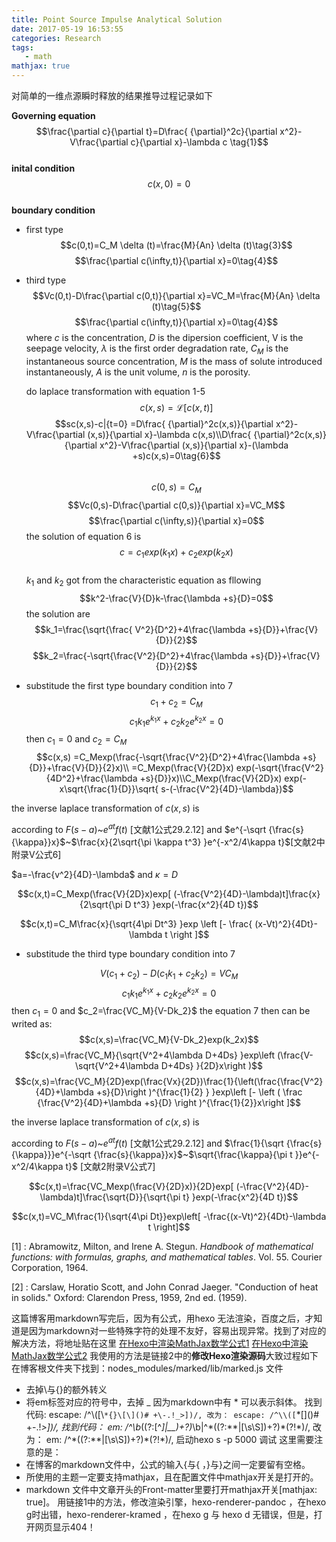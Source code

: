 ```yaml
---
title: Point Source Impulse Analytical Solution
date: 2017-05-19 16:53:55
categories: Research
tags:
   - math
mathjax: true
---
```

对简单的一维点源瞬时释放的结果推导过程记录如下
<!-- more -->
**Governing equation**
$$\frac{\partial c}{\partial t}=D\frac{ {\partial}^2c}{\partial x^2}-V\frac{\partial c}{\partial x}-\lambda c \tag{1}$$  
**inital condition**
$$c(x,0)=0\tag{2}$$  
**boundary condition**
- first type
  $$c(0,t)=C_M \delta (t)=\frac{M}{An} \delta (t)\tag{3}$$ 
  $$\frac{\partial c(\infty,t)}{\partial x}=0\tag{4}$$ 
- third type
  $$Vc(0,t)-D\frac{\partial c(0,t)}{\partial x}=VC_M=\frac{M}{An} \delta (t)\tag{5}$$
  $$\frac{\partial c(\infty,t)}{\partial x}=0\tag{4}$$ 
  where $c$ is the concentration, $D$ is the dipersion coefficient, V is the seepage velocity, $\lambda$ is the first order degradation rate, $C_M$ is the instantaneous source concentration, $M$ is the mass of solute introduced  instantaneously, $A$ is the unit volume, $n$ is the porosity. 

  do laplace transformation with equation 1-5
  $$c(x,s)=\mathcal{L}[c(x,t)]$$
  $$sc(x,s)-c|{t=0} =D\frac{ {\partial}^2c(x,s)}{\partial x^2}-V\frac{\partial (x,s)}{\partial x}-\lambda c(x,s)\\D\frac{ {\partial}^2c(x,s)}{\partial x^2}-V\frac{\partial (x,s)}{\partial x}-(\lambda +s)c(x,s)=0\tag{6}$$  
  $$c(0,s)=C_M$$
  $$Vc(0,s)-D\frac{\partial c(0,s)}{\partial x}=VC_M$$
  $$\frac{\partial c(\infty,s)}{\partial x}=0$$
  the solution of  equation 6 is 
  $$c=c_1exp(k_1x)+c_2exp(k_2x)\tag{7}$$  
  $k_1$ and $k_2$ got from the characteristic equation as fllowing
  $$k^2-\frac{V}{D}k-\frac{\lambda +s}{D}=0$$
  the solution are
  $$k_1=\frac{\sqrt{\frac{ V^2}{D^2}+4\frac{\lambda +s}{D}}+\frac{V}{D}}{2}$$
  $$k_2=\frac{-\sqrt{\frac{V^2}{D^2}+4\frac{\lambda +s}{D}}+\frac{V}{D}}{2}$$

- substitude the first type boundary condition into 7
  $$c_1 +c_2=C_M$$
  $$c_1k_1e^{k_1x}+c_2k_2e^{k_2x}=0$$
  then $c_1=0$ and $c_2=C_M$
  $$c(x,s) =C_Mexp(\frac{-\sqrt{\frac{V^2}{D^2}+4\frac{\lambda +s}{D}}+\frac{V}{D}}{2}x)\\  =C_Mexp(\frac{V}{2D}x)       exp(-\sqrt{\frac{V^2}{4D^2}+\frac{\lambda +s}{D}}x)\\C_Mexp(\frac{V}{2D}x)       exp(-x\sqrt{\frac{1}{D}}\sqrt{ s-(-\frac{V^2}{4D}-\lambda})$$

the inverse laplace  transformation  of $c(x,s)$ is 

according to $F(s-a)$~$e^{at}f(t)$ [文献1公式29.2.12] and $e^{-\sqrt {\frac{s}{\kappa}}x}$~$\frac{x}{2\sqrt{\pi \kappa t^3} }e^{-x^2/4\kappa t}$[文献2中附录V公式6]

$a=-\frac{v^2}{4D}-\lambda$ and $\kappa =D$

$$c(x,t)=C_Mexp(\frac{V}{2D}x)exp[ (-\frac{V^2}{4D}-\lambda)t]\frac{x}{2\sqrt{\pi D t^3} }exp(-\frac{x^2}{4D t})$$

$$c(x,t)=C_M\frac{x}{\sqrt{4\pi Dt^3} }exp \left [- \frac{ (x-Vt)^2}{4Dt}-\lambda t \right ]$$

- substitude the third type boundary condition into 7

$$V(c_1+c_2)-D(c_1k_1+c_2k_2)=VC_M​$$
$$c_1k_1e^{k_1x}+c_2k_2e^{k_2x}=0$$
then $c_1=0$ and $c_2=\frac{VC_M}{V-Dk_2}$
the equation 7 then can be writed as:
$$c(x,s)=\frac{VC_M}{V-Dk_2}exp(k_2x)$$
$$c(x,s)=\frac{VC_M}{\sqrt{V^2+4\lambda D+4Ds} }exp\left (\frac{V-\sqrt{V^2+4\lambda D+4Ds} }{2D}x\right )$$
$$c(x,s)=\frac{VC_M}{2D}exp(\frac{Vx}{2D})\frac{1}{\left(\frac{\frac{V^2}{4D}+\lambda +s}{D}\right )^{\frac{1}{2} } }exp\left [- \left ( \frac {\frac{V^2}{4D}+\lambda +s}{D} \right )^{\frac{1}{2}}x\right ]$$

the inverse laplace  transformation  of $c(x,s)$ is 

according to $F(s-a)$~$e^{at}f(t)$ [文献1公式29.2.12] and $\frac{1}{\sqrt {\frac{s}{\kappa}}}e^{-\sqrt {\frac{s}{\kappa}}x}$~$\sqrt{\frac{\kappa}{\pi t }}e^{-x^2/4\kappa t}$ [文献2附录V公式7]

$$c(x,t)=\frac{VC_Mexp(\frac{V}{2D}x)}{2D}exp[ (-\frac{V^2}{4D}-\lambda)t]\frac{\sqrt{D}}{\sqrt{\pi  t} }exp(-\frac{x^2}{4D t})$$

$$c(x,t)=VC_M\frac{1}{\sqrt{4\pi Dt}}exp\left[ -\frac{(x-Vt)^2}{4Dt}-\lambda t  \right]$$


[1] : Abramowitz, Milton, and Irene A. Stegun. *Handbook of mathematical functions: with formulas, graphs, and mathematical tables*. Vol. 55. Courier Corporation, 1964.

[2] : Carslaw, Horatio Scott, and John Conrad Jaeger. "Conduction of heat in solids." Oxford: Clarendon Press, 1959, 2nd ed. (1959).



这篇博客用markdown写完后，因为有公式，用hexo 无法渲染，百度之后，才知道是因为markdown对一些特殊字符的处理不友好，容易出现异常。找到了对应的解决方法，将地址贴在这里
[在Hexo中渲染MathJax数学公式1](http://www.jianshu.com/p/7ab21c7f0674)
[在Hexo中渲染MathJax数学公式2](https://segmentfault.com/a/1190000007261752)
我使用的方法是链接2中的**修改Hexo渲染源码**大致过程如下
在博客根文件夹下找到：nodes_modules/marked/lib/marked.js 文件
- 去掉\与{}的额外转义
- 将em标签对应的符号中，去掉 _ 因为markdown中有 \* 可以表示斜体。
  找到代码:
  escape: /^\\([\\`*{}\[\]()# +\-.!_>])/,
  改为：
  escape: /^\\([`*\[\]()# +\-.!_>])/,
  找到代码：
  em: /^\b_((?:[^_]|__)+?)_\b|^\*((?:\*\*|[\s\S])+?)\*(?!\*)/,
  改为：
  em: /^\*((?:\*\*|[\s\S])+?)\*(?!\*)/,
  启动hexo s -p 5000 调试
  这里需要注意的是：
- 在博客的markdown文件中，公式的输入{与{ ，}与}之间一定要留有空格。
- 所使用的主题一定要支持mathjax，且在配置文件中mathjax开关是打开的。
- markdown 文件中文章开头的Front-matter里要打开mathjax开关[mathjax: true]。
  用链接1中的方法，修改渲染引擎，hexo-renderer-pandoc ，在hexo g时出错，hexo-renderer-kramed ，在hexo g 与 hexo d 无错误，但是，打开网页显示404！
